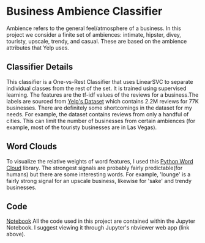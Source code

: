 # Business Ambience Classifier
Ambience refers to the general feel/atmosphere of a business.
In this project we consider a finite set of ambiences: intimate,
hipster, divey, touristy, upscale, trendy, and casual. These are based
on the ambience attributes that Yelp uses.

## Classifier Details
This classifier is a One-vs-Rest Classifier that uses LinearSVC to separate individual classes
from the rest of the set. It is trained using supervised learning.
The features are the tf-idf values of the reviews for a business.The labels are sourced from
[Yelp's Dataset](https://www.yelp.com/dataset_challenge) which contains 2.2M
reviews for 77K businesses. There are definitely some shortcomings in the dataset for my needs.
For example, the dataset contains reviews from only a handful of cities. This can limit the
number of businesses from certain ambiences (for example, most of the touristy businesses are
in Las Vegas).

## Word Clouds
To visualize the relative weights of word features, I used this
[Python Word Cloud](https://github.com/amueller/word_cloud)
library. The strongest signals are probably fairly predictable(for humans) but there are some
interesting words. For example, 'lounge' is a fairly strong signal for an 
upscale business, likewise for 'sake' and trendy businesses.

## Code
[Notebook](http://nbviewer.jupyter.org/github/kennzoid/business-ambience-classifier/blob/master/business_ambience_classifier.ipynb)
All the code used in this project are contained within the Jupyter Notebook. I suggest viewing 
it through Jupyter's nbviewer web app (link above).
